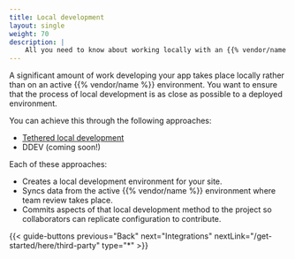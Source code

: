 ```yaml
---
title: Local development
layout: single
weight: 70
description: |
    All you need to know about working locally with an {{% vendor/name %}} project.
---
```


A significant amount of work developing your app takes place locally rather than on an active {{% vendor/name %}} environment.
You want to ensure that the process of local development is as close as possible to a deployed environment.

You can achieve this through the following approaches:

- [Tethered local development](/get-started/here/local/tethered)
- DDEV (coming soon!)

Each of these approaches:

- Creates a local development environment for your site.
- Syncs data from the active {{% vendor/name %}} environment where team review takes place.
- Commits aspects of that local development method to the project so collaborators can replicate configuration to contribute.


[//]: # (If you're already using Docker Compose,)
[//]: # (consult the Community guide on [using Docker Compose with Django and {{% vendor/name %}}]&#40;https://community.platform.sh/t/using-docker-compose-with-django/1205&#41;.)

[//]: # ({{< guide-buttons previous="Local Development" previousLink="/get-started/quick-start/use-third-part.md" type="*" >}})

{{< guide-buttons previous="Back" next="Integrations" nextLink="/get-started/here/third-party" type="*" >}}
